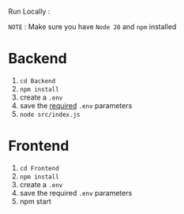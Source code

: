 
Run Locally : 

`NOTE` : Make sure you have `Node 20` and `npm` installed
# Backend

1. `cd Backend`
2. `npm install`
3. create a `.env`
4. save the [required](Backend_env.md) `.env` parameters
5. `node src/index.js`

# Frontend

1. `cd Frontend`
2. `npm install`
3. create a `.env`
4. save the required `.env` parameters
5. npm start